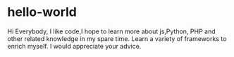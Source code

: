 # hello-world
Hi Everybody,
I like code,I hope to learn more about js,Python, PHP and other related knowledge in my spare time.
Learn a variety of frameworks to enrich myself.
I would appreciate your advice.
